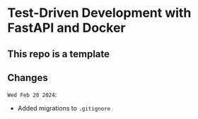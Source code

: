 # Test-Driven Development with FastAPI and Docker

## This repo is a template

## Changes

```Wed Feb 28 2024```:

- Added migrations to `.gitignore`

